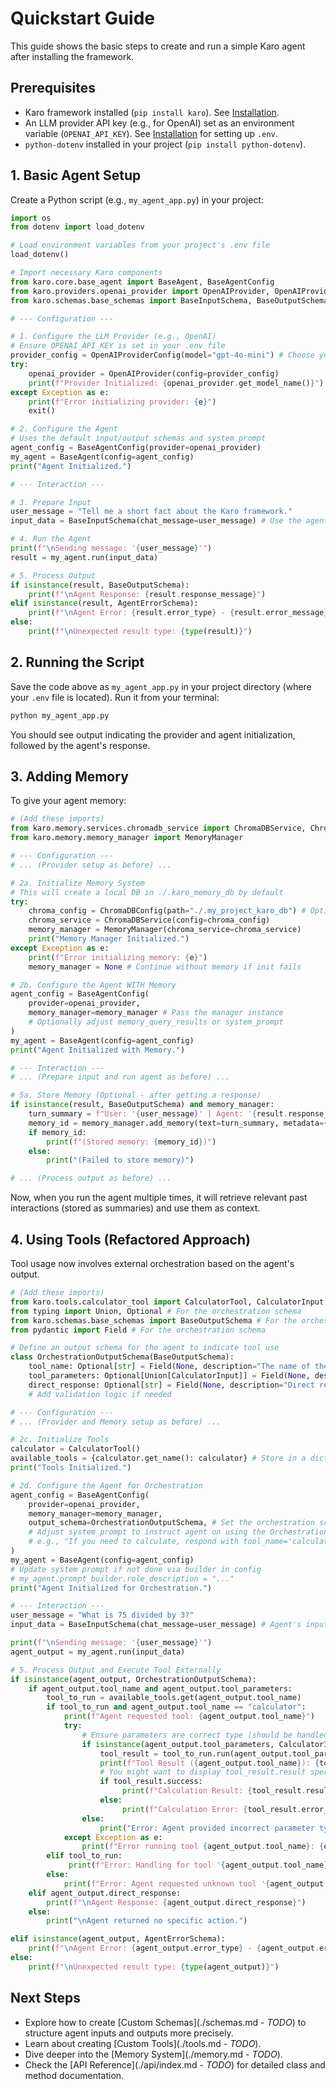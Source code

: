 # Quickstart Guide

This guide shows the basic steps to create and run a simple Karo agent after installing the framework.

## Prerequisites

*   Karo framework installed (`pip install karo`). See [Installation](./installation.md).
*   An LLM provider API key (e.g., for OpenAI) set as an environment variable (`OPENAI_API_KEY`). See [Installation](./installation.md) for setting up `.env`.
*   `python-dotenv` installed in your project (`pip install python-dotenv`).

## 1. Basic Agent Setup

Create a Python script (e.g., `my_agent_app.py`) in your project:

```python
import os
from dotenv import load_dotenv

# Load environment variables from your project's .env file
load_dotenv()

# Import necessary Karo components
from karo.core.base_agent import BaseAgent, BaseAgentConfig
from karo.providers.openai_provider import OpenAIProvider, OpenAIProviderConfig
from karo.schemas.base_schemas import BaseInputSchema, BaseOutputSchema, AgentErrorSchema

# --- Configuration ---

# 1. Configure the LLM Provider (e.g., OpenAI)
# Ensure OPENAI_API_KEY is set in your .env file
provider_config = OpenAIProviderConfig(model="gpt-4o-mini") # Choose your desired model
try:
    openai_provider = OpenAIProvider(config=provider_config)
    print(f"Provider Initialized: {openai_provider.get_model_name()}")
except Exception as e:
    print(f"Error initializing provider: {e}")
    exit()

# 2. Configure the Agent
# Uses the default input/output schemas and system prompt
agent_config = BaseAgentConfig(provider=openai_provider)
my_agent = BaseAgent(config=agent_config)
print("Agent Initialized.")

# --- Interaction ---

# 3. Prepare Input
user_message = "Tell me a short fact about the Karo framework."
input_data = BaseInputSchema(chat_message=user_message) # Use the agent's default input schema

# 4. Run the Agent
print(f"\nSending message: '{user_message}'")
result = my_agent.run(input_data)

# 5. Process Output
if isinstance(result, BaseOutputSchema):
    print(f"\nAgent Response: {result.response_message}")
elif isinstance(result, AgentErrorSchema):
    print(f"\nAgent Error: {result.error_type} - {result.error_message}")
else:
    print(f"\nUnexpected result type: {type(result)}")

```

## 2. Running the Script

Save the code above as `my_agent_app.py` in your project directory (where your `.env` file is located). Run it from your terminal:

```bash
python my_agent_app.py
```

You should see output indicating the provider and agent initialization, followed by the agent's response.

## 3. Adding Memory

To give your agent memory:

```python
# (Add these imports)
from karo.memory.services.chromadb_service import ChromaDBService, ChromaDBConfig
from karo.memory.memory_manager import MemoryManager

# --- Configuration ---
# ... (Provider setup as before) ...

# 2a. Initialize Memory System
# This will create a local DB in ./.karo_memory_db by default
try:
    chroma_config = ChromaDBConfig(path="./.my_project_karo_db") # Optional: specify path
    chroma_service = ChromaDBService(config=chroma_config)
    memory_manager = MemoryManager(chroma_service=chroma_service)
    print("Memory Manager Initialized.")
except Exception as e:
    print(f"Error initializing memory: {e}")
    memory_manager = None # Continue without memory if init fails

# 2b. Configure the Agent WITH Memory
agent_config = BaseAgentConfig(
    provider=openai_provider,
    memory_manager=memory_manager # Pass the manager instance
    # Optionally adjust memory_query_results or system_prompt
)
my_agent = BaseAgent(config=agent_config)
print("Agent Initialized with Memory.")

# --- Interaction ---
# ... (Prepare input and run agent as before) ...

# 5a. Store Memory (Optional - after getting a response)
if isinstance(result, BaseOutputSchema) and memory_manager:
    turn_summary = f"User: '{user_message}' | Agent: '{result.response_message}'"
    memory_id = memory_manager.add_memory(text=turn_summary, metadata={"source": "my_app"})
    if memory_id:
        print(f"(Stored memory: {memory_id})")
    else:
        print("(Failed to store memory)")

# ... (Process output as before) ...
```

Now, when you run the agent multiple times, it will retrieve relevant past interactions (stored as summaries) and use them as context.

## 4. Using Tools (Refactored Approach)

Tool usage now involves external orchestration based on the agent's output.

```python
# (Add these imports)
from karo.tools.calculator_tool import CalculatorTool, CalculatorInput
from typing import Union, Optional # For the orchestration schema
from karo.schemas.base_schemas import BaseOutputSchema # For the orchestration schema
from pydantic import Field # For the orchestration schema

# Define an output schema for the agent to indicate tool use
class OrchestrationOutputSchema(BaseOutputSchema):
    tool_name: Optional[str] = Field(None, description="The name of the tool to execute (e.g., 'calculator').")
    tool_parameters: Optional[Union[CalculatorInput]] = Field(None, description="The input parameters for the selected tool.")
    direct_response: Optional[str] = Field(None, description="Direct response if no tool needed.")
    # Add validation logic if needed

# --- Configuration ---
# ... (Provider and Memory setup as before) ...

# 2c. Initialize Tools
calculator = CalculatorTool()
available_tools = {calculator.get_name(): calculator} # Store in a dict
print("Tools Initialized.")

# 2d. Configure the Agent for Orchestration
agent_config = BaseAgentConfig(
    provider=openai_provider,
    memory_manager=memory_manager,
    output_schema=OrchestrationOutputSchema, # Set the orchestration schema
    # Adjust system prompt to instruct agent on using the OrchestrationOutputSchema format
    # e.g., "If you need to calculate, respond with tool_name='calculator' and the required tool_parameters..."
)
my_agent = BaseAgent(config=agent_config)
# Update system prompt if not done via builder in config
# my_agent.prompt_builder.role_description = "..."
print("Agent Initialized for Orchestration.")

# --- Interaction ---
user_message = "What is 75 divided by 3?"
input_data = BaseInputSchema(chat_message=user_message) # Agent's input schema

print(f"\nSending message: '{user_message}'")
agent_output = my_agent.run(input_data)

# 5. Process Output and Execute Tool Externally
if isinstance(agent_output, OrchestrationOutputSchema):
    if agent_output.tool_name and agent_output.tool_parameters:
        tool_to_run = available_tools.get(agent_output.tool_name)
        if tool_to_run and agent_output.tool_name == "calculator":
            print(f"Agent requested tool: {agent_output.tool_name}")
            try:
                # Ensure parameters are correct type (should be handled by Pydantic/Instructor)
                if isinstance(agent_output.tool_parameters, CalculatorInput):
                    tool_result = tool_to_run.run(agent_output.tool_parameters)
                    print(f"Tool Result ({agent_output.tool_name}): {tool_result}")
                    # You might want to display tool_result.result specifically
                    if tool_result.success:
                         print(f"Calculation Result: {tool_result.result}")
                    else:
                         print(f"Calculation Error: {tool_result.error_message}")
                else:
                    print("Error: Agent provided incorrect parameter type for calculator.")
            except Exception as e:
                print(f"Error running tool {agent_output.tool_name}: {e}")
        elif tool_to_run:
             print(f"Error: Handling for tool '{agent_output.tool_name}' not implemented in this example.")
        else:
            print(f"Error: Agent requested unknown tool '{agent_output.tool_name}'")
    elif agent_output.direct_response:
        print(f"\nAgent Response: {agent_output.direct_response}")
    else:
        print("\nAgent returned no specific action.")

elif isinstance(agent_output, AgentErrorSchema):
    print(f"\nAgent Error: {agent_output.error_type} - {agent_output.error_message}")
else:
    print(f"\nUnexpected result type: {type(agent_output)}")

```

## Next Steps

*   Explore how to create [Custom Schemas](./schemas.md - *TODO*) to structure agent inputs and outputs more precisely.
*   Learn about creating [Custom Tools](./tools.md - *TODO*).
*   Dive deeper into the [Memory System](./memory.md - *TODO*).
*   Check the [API Reference](./api/index.md - *TODO*) for detailed class and method documentation.